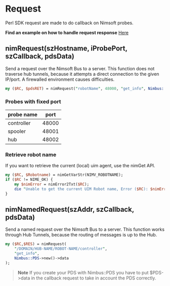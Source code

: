 # Request 

Perl SDK request are made to do callback on Nimsoft probes.

**Find an example on how to handle request response** [Here](https://github.com/UIM-Community/Perl-SDK/blob/master/examples/handlepds.md)

## nimRequest(szHostname, iProbePort, szCallback, pdsData)

Send a request over the Nimsoft Bus to a server. This function does not traverse hub tunnels, because it attempts a direct connection to the given IP/port. A firewalled environment causes difficulties.

```perl
my ($RC, $pdsRET) = nimRequest("robotName", 48000, "get_info", Nimbus::PDS->new()->data);
```

### Probes with fixed port

| probe name | port |
| --- | --- |
| controller | 48000 |
| spooler | 48001 | 
| hub | 48002 | 

### Retrieve robot name

If you want to retrieve the current (local) uim agent, use the nimGet API.

```perl
my ($RC, $Robotname) = nimGetVarStr(NIMV_ROBOTNAME);
if ($RC != NIME_OK) {
    my $nimError = nimError2Txt($RC);
    die "Unable to get the current UIM Robot name, Error ($RC): $nimError\n"
}
```

## nimNamedRequest(szAddr, szCallback, pdsData)

Send a named request over the Nimsoft Bus to a server. This function works through Hub Tunnels, because the routing of messages is up to the Hub.

```perl
my ($RC,$RES) = nimRequest(
    "/DOMAIN/HUB-NAME/ROBOT-NAME/controller",
    "get_info",
    Nimbus::PDS->new()->data
);
```

> **Note** If you create your PDS with Nimbus::PDS you have to put $PDS->data in the callback request to take in account the PDS correctly.
